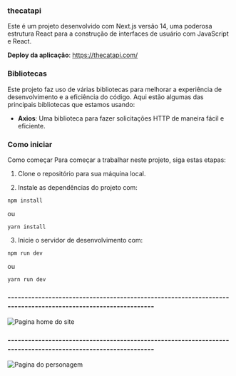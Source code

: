 ### thecatapi

Este é um projeto desenvolvido com Next.js versão 14, uma poderosa estrutura React para a construção de interfaces de usuário com JavaScript e React.

**Deploy da aplicação**: https://thecatapi.com/

### Bibliotecas

Este projeto faz uso de várias bibliotecas para melhorar a experiência de desenvolvimento e a eficiência do código. Aqui estão algumas das principais bibliotecas que estamos usando:

- **Axios**: Uma biblioteca para fazer solicitações HTTP de maneira fácil e eficiente.

### Como iniciar

Como começar Para começar a trabalhar neste projeto, siga estas etapas:

 1. Clone o repositório para sua máquina local. 

 2. Instale as dependências do projeto com:

```npm install```

ou 

```yarn install``` 

 3. Inicie o servidor de desenvolvimento com:

```npm run dev```

ou

```yarn run dev```

 ### ------------------------------------------------------------------------------------------------------------

 ![Pagina home do site](/public/print-home.png)

 ### ------------------------------------------------------------------------------------------------------------

 ![Pagina do personagem](/public/print-page.png)
